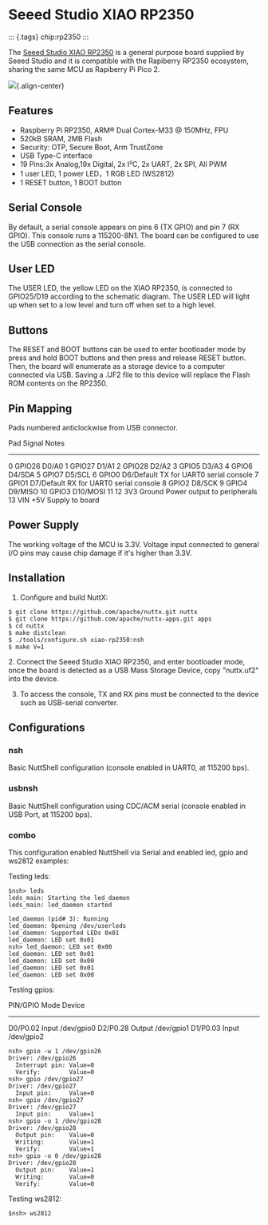 Seeed Studio XIAO RP2350
========================

::: {.tags}
chip:rp2350
:::

The [Seeed Studio XIAO
RP2350](https://wiki.seeedstudio.com/getting-started-xiao-rp2350/) is a
general purpose board supplied by Seeed Studio and it is compatible with
the Rapiberry RP2350 ecosystem, sharing the same MCU as Rapiberry Pi
Pico 2.

![](xiao-rp2350.jpg){.align-center}

Features
--------

-   Raspberry Pi RP2350, ARM® Dual Cortex-M33 @ 150MHz, FPU
-   520kB SRAM, 2MB Flash
-   Security: OTP, Secure Boot, Arm TrustZone
-   USB Type-C interface
-   19 Pins:3x Analog,19x Digital, 2x I²C, 2x UART, 2x SPI, All PWM
-   1 user LED, 1 power LED，1 RGB LED (WS2812)
-   1 RESET button, 1 BOOT button

Serial Console
--------------

By default, a serial console appears on pins 6 (TX GPIO) and pin 7 (RX
GPIO). This console runs a 115200-8N1. The board can be configured to
use the USB connection as the serial console.

User LED
--------

The USER LED, the yellow LED on the XIAO RP2350, is connected to
GPIO25/D19 according to the schematic diagram. The USER LED will light
up when set to a low level and turn off when set to a high level.

Buttons
-------

The RESET and BOOT buttons can be used to enter bootloader mode by press
and hold BOOT buttons and then press and release RESET button. Then, the
board will enumerate as a storage device to a computer connected via
USB. Saving a .UF2 file to this device will replace the Flash ROM
contents on the RP2350.

Pin Mapping
-----------

Pads numbered anticlockwise from USB connector.

  Pad     Signal       Notes
  ------- ------------ ----------------------------------------
  0       GPIO26       D0/A0
  1       GPIO27       D1/A1
  2       GPIO28       D2/A2
  3       GPIO5        D3/A3
  4       GPIO6        D4/SDA
  5       GPIO7        D5/SCL
  6       GPIO0        D6/Default TX for UART0 serial console
  7       GPIO1        D7/Default RX for UART0 serial console
  8       GPIO2        D8/SCK
  9       GPIO4        D9/MISO
  10      GPIO3        D10/MOSI
  11 12   3V3 Ground   Power output to peripherals
  13      VIN          +5V Supply to board

Power Supply
------------

The working voltage of the MCU is 3.3V. Voltage input connected to
general I/O pins may cause chip damage if it's higher than 3.3V.

Installation
------------

1.  Configure and build NuttX:

``` {.console}
$ git clone https://github.com/apache/nuttx.git nuttx
$ git clone https://github.com/apache/nuttx-apps.git apps
$ cd nuttx
$ make distclean
$ ./tools/configure.sh xiao-rp2350:nsh
$ make V=1
```

2\. Connect the Seeed Studio XIAO RP2350, and enter bootloader mode,
once the board is detected as a USB Mass Storage Device, copy
"nuttx.uf2" into the device.

3.  To access the console, TX and RX pins must be connected to the
    device such as USB-serial converter.

Configurations
--------------

### nsh

Basic NuttShell configuration (console enabled in UART0, at 115200 bps).

### usbnsh

Basic NuttShell configuration using CDC/ACM serial (console enabled in
USB Port, at 115200 bps).

### combo

This configuration enabled NuttShell via Serial and enabled led, gpio
and ws2812 examples:

Testing leds:

``` {.console}
$nsh> leds
leds_main: Starting the led_daemon
leds_main: led_daemon started

led_daemon (pid# 3): Running
led_daemon: Opening /dev/userleds
led_daemon: Supported LEDs 0x01
led_daemon: LED set 0x01
nsh> led_daemon: LED set 0x00
led_daemon: LED set 0x01
led_daemon: LED set 0x00
led_daemon: LED set 0x01
led_daemon: LED set 0x00
```

Testing gpios:

  PIN/GPIO   Mode     Device
  ---------- -------- ------------
  D0/P0.02   Input    /dev/gpio0
  D2/P0.28   Output   /dev/gpio1
  D1/P0.03   Input    /dev/gpio2

``` {.console}
nsh> gpio -w 1 /dev/gpio26
Driver: /dev/gpio26
  Interrupt pin: Value=0
  Verify:        Value=0
nsh> gpio /dev/gpio27
Driver: /dev/gpio27
  Input pin:     Value=0
nsh> gpio /dev/gpio27
Driver: /dev/gpio27
  Input pin:     Value=1
nsh> gpio -o 1 /dev/gpio28
Driver: /dev/gpio28
  Output pin:    Value=0
  Writing:       Value=1
  Verify:        Value=1
nsh> gpio -o 0 /dev/gpio28
Driver: /dev/gpio28
  Output pin:    Value=1
  Writing:       Value=0
  Verify:        Value=0
```

Testing ws2812:

``` {.console}
$nsh> ws2812
```
